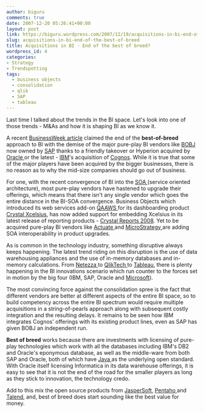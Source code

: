 ```yaml
---
author: biguru
comments: true
date: 2007-12-20 05:26:41+00:00
layout: post
link: https://biguru.wordpress.com/2007/12/19/acquisitions-in-bi-end-of-the-best-of-breed/
slug: acquisitions-in-bi-end-of-the-best-of-breed
title: Acquisitions in BI - End of the best of breed?
wordpress_id: 4
categories:
- Strategy
- Trendspotting
tags:
  - business objects
  - consolidation
  - qlik
  - SAP
  - tableau
---
```


Last time I talked about the trends in the BI space. Let's look into one of those trends - M&As and how it is shaping BI as we know it.  

A recent [BusinessWeek article](http://www.businessweek.com/technology/content/nov2007/tc20071112_678294.htm) claimed the end of the **best-of-breed** approach to BI with the demise of the major pure-play BI vendors like [BOBJ](http://www.businessobjects.com) now owned by [SAP](http://www.sap.com) thanks to a friendly takeover or Hyperion acquired by [Oracle ](http://www.oracle.com)or the latest - [IBM](http://www.ibm.com)'s acquisition of [Cognos](http://www.cognos.com). While it is true that some of the major players have been acquired by the bigger businesses, there is no reason as to why the mid-size companies should go out of business.  

For one, with the recent convergence of BI into the [SOA ](http://en.wikipedia.org/wiki/Service-oriented_architecture)(service oriented architecture), most pure-play vendors have hastened to upgrade their offerings, which means that there isn't any single vendor which goes the entire distance in the BI-SOA convergence. Business Objects which introduced its web services add-on [QAAWS ](http://www.businessobjects.com/products/platform/qaaws.asp)for its dashboarding product [Crystal Xcelsius](http://www.xcelsius.com/Products/Overview.html), has now added support for embedding Xcelsius in its latest release of reporting products - [Crystal Reports 2008](http://www.businessobjects.com/product/catalog/crystalreports/default.asp). Yet to be acquired pure-play BI vendors like [Actuate ](http://www.actuate.com/partners/partners-resources.asp?ArticleId=12087)and [MicroStrategy ](http://www.microstrategy.com/Software/Products/Intelligence_Server/)are adding SOA interoperability in product upgrades.  

As is common in the technology industry, something disruptive always keeps happening. The latest trend riding on this disruption is the use of data warehousing appliances and the use of in-memory databases and in-memory calculations. From [Netezza ](http://www.netezza.com)to [QlikTech ](http://www.qliktech.com)to [Tableau](http://www.tableausoftware.com/), there is plenty happening in the BI innovations scenario which run counter to the forces set in motion by the big four (IBM, SAP, Oracle and [Microsoft](http://www.microsoft.com)).  

The most convincing force against the consolidation spree is the fact that different vendors are better at different aspects of the entire BI space, so to build competency across the entire BI spectrum would require multiple acquisitions in a string-of-pearls approach along with subsequent costly integration and the resulting delays. It remains to be seen how IBM integrates Cognos' offerings with its existing product lines, even as SAP has given BOBJ an independent run.

**Best of breed** works because there are investments with licensing of pure-play technologies which work with all the databases including IBM's DB2 and Oracle's eponymous database, as well as the middle-ware from both SAP and Oracle, both of which have [Java ](http://java.sun.com/)as the underlying open standard. With Oracle itself licensing Informatica in its data warehouse offerings, it is easy to see that it is not the end of the road for the smaller players as long as they stick to innovation, the technology credo.  

Add to this mix the open source products from [JasperSoft](http://www.jaspersoft.com/), [Pentaho ](http://www.pentaho.com/) and [Talend](http://www.talend.com/), and, best of breed does start sounding like the best value for money.